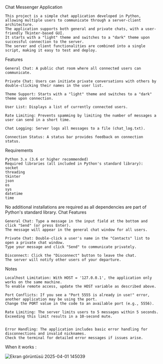 Chat Messenger Application

    This project is a simple chat application developed in Python, 
	allowing multiple users to communicate through a server-client architecture.
	The application supports both general and private chats, with a user-friendly Tkinter-based GUI. 
	It starts with a "light" theme and switches to a "dark" theme upon successful connection to the server. 
	The server and client functionalities are combined into a single script, making it easy to test and deploy.

Features

    General Chat: A public chat room where all connected users can communicate.

    Private Chat: Users can initiate private conversations with others by double-clicking their names in the user list.

    Theme Support: Starts with a "light" theme and switches to a "dark" theme upon connection.

    User List: Displays a list of currently connected users.

    Rate Limiting: Prevents spamming by limiting the number of messages a user can send in a short time.

    Chat Logging: Server logs all messages to a file (chat_log.txt).

    Connection Status: A status bar provides feedback on connection status.
    

Requirements

    Python 3.x (3.6 or higher recommended)
    Required libraries (all included in Python's standard library):
    socket
    threading
    tkinter
    json
    os
    sys
    datetime
    time

No additional installations are required as all dependencies are part of Python's standard library.
Chat Features

    General Chat: Type a message in the input field at the bottom and click "Send" (or press Enter). 
	The message will appear in the general chat window for all users.

    Private Chat: Double-click a user's name in the "Contacts" list to open a private chat window. 
	Type your message and click "Send" to communicate privately.

    Disconnect: Click the "Disconnect" button to leave the chat. 
	The server will notify other users of your departure.

Notes

    Localhost Limitation: With HOST = '127.0.0.1', the application only works on the same machine. 
	To enable remote access, update the HOST variable as described above.

    Port Conflicts: If you see a "Port 5555 is already in use!" error, another application may be using the port. 
	Change the PORT value in the code to an available port (e.g., 5556).

    Rate Limiting: The server limits users to 5 messages within 5 seconds. 
	Exceeding this limit results in a 10-second mute.
    

    Error Handling: The application includes basic error handling for disconnections and invalid nicknames. 
	Check the terminal for detailed error messages if issues arise.    

 When it works :
 
 ![Ekran görüntüsü 2025-04-01 145039](https://github.com/user-attachments/assets/6999b632-172d-46c0-aadc-32fefc3086de)
 


